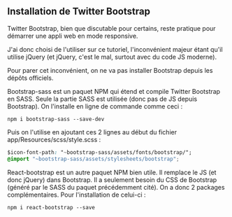 ## Installation de Twitter Bootstrap

Twitter Bootstrap, bien que discutable pour certains, reste pratique pour démarrer une appli web en mode responsive.

J'ai donc choisi de l'utiliser sur ce tutoriel, l'inconvénient majeur étant qu'il utilise jQuery \(et jQuery, c'est le mal, surtout avec du code JS moderne\).

Pour parer cet inconvénient, on ne va pas installer Bootstrap depuis les dépôts officiels.

Bootstrap-sass est un paquet NPM qui étend et compile Twitter Bootstrap en SASS. Seule la partie SASS est utilisée \(donc pas de JS depuis Bootstrap\). On l'installe en ligne de commande comme ceci :

`npm i bootstrap-sass --save-dev`

Puis on l'utilise en ajoutant ces 2 lignes au début du fichier app\/Resources\/scss\/style.scss :

```css
$icon-font-path: "~bootstrap-sass/assets/fonts/bootstrap/";
@import "~bootstrap-sass/assets/stylesheets/bootstrap";
```

React-bootstrap est un autre paquet NPM bien utile. Il remplace le JS \(et donc jQuery\) dans Bootstrap. Il a seulement besoin du CSS de Bootstrap \(généré par le SASS du paquet précédemment cité\). On a donc 2 packages complémentaires. Pour l'installation de celui-ci :

`npm i react-bootstrap --save`

